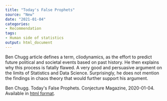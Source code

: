 ```yaml
---
title: "Today's False Prophets"
source: "New"
date: "2021-01-04"
categories:
- Recommendation
tags:
- Human side of statistics
output: html_document
---
```


Ben Chugg article defines a term, cliodynamics, as the effort to predict future political and societal events based on past history. He then explains why this process is fatally flawed. A very good and persuasive argument on the limits of Statistics and Data Science. Surprisingly, he does not mention the findings in chaos theory that would further support his argument.

<!--more-->

Ben Chugg. Today's False Prophets. Conjecture Magazine, 2020-01-04. Available in [html format](https://medium.com/conjecture-magazine/the-dangers-of-cliodynamics-c48392b4a985).